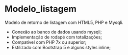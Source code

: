 # Modelo_listagem
Modelo de retorno de listagem com HTML5, PHP e Mysqli.

- Conexão ao banco de dados usando mysqli;
- Implementação de rodapé com totalizações;
- Compativel com PHP 7x ou superior;
- Estilizado com Bootstrap 5 e alguns styles inline;
